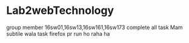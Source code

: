 # Lab2webTechnology
group member 16sw01,16sw13,16sw161,16sw173
complete all task
Mam subtile wala task firefox pr run ho raha ha
